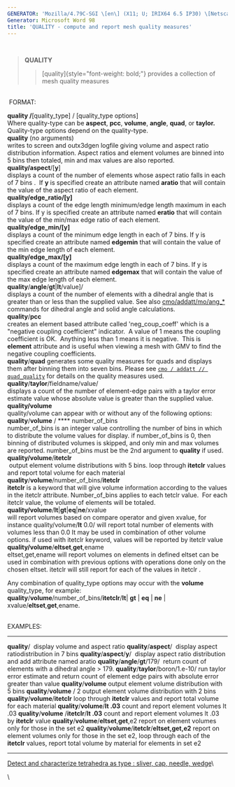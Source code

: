 ```yaml
---
GENERATOR: 'Mozilla/4.79C-SGI \[en\] (X11; U; IRIX64 6.5 IP30) \[Netscape\]'
Generator: Microsoft Word 98
title: 'QUALITY - compute and report mesh quality measures'
---
```


 

> **QUALITY**
>
> > [quality]{style="font-weight: bold;"} provides a collection of mesh
> > quality measures

 \
 FORMAT:

**quality /**\[quality\_type\] / \[quality\_type options\]\
Where quality-type can be **aspect**, **pcc**, **volume**, **angle**,
**quad**, or **taylor.** Quality-type options depend on the
quality-type.\
**quality** (no arguments)\
writes to screen and outx3dgen logfile giving volume and aspect ratio
distribution information. Aspect ratios and element volumes are binned
into 5 bins then totaled, min and max values are also reported.\
**quality/aspect**/\[**y**\]\
displays a count of the number of elements whose aspect ratio falls in
each of 7 bins .  If **y** is specified create an attribute named
**aratio** that will contain the value of the aspect ratio of each
element.\
**quality/edge\_ratio/\[y\]**\
displays a count of the edge length minimum/edge length maximum in each
of 7 bins. If y is specified create an attribute named **eratio** that
will contain the value of the min/max edge ratio of each element.\
**quality/edge\_min/\[y\]**\
displays a count of the minimum edge length in each of 7 bins. If y is
specified create an attribute named **edgemin** that will contain the
value of the min edge length of each element.\
**quality/edge\_max/\[y\]**\
displays a count of the maximum edge length in each of 7 bins. If y is
specified create an attribute named **edgemax** that will contain the
value of the max edge length of each element.\
**quality**/**angle**/**gt**|**lt**/value\]/\
displays a count of the number of elements with a dihedral angle that is
greater than or less than the supplied value. See also
[cmo/addatt/mo/ang\_\*](cmo/cmo_addatt.html) commands for dihedral angle
and solid angle calculations.\
**quality**/**pcc**\
creates an element based attribute called 'neg\_coup\_coeff' which is a
"negative coupling coefficient" indicator.  A value of 1 means the
coupling coefficient is OK.  Anything less than 1 means it is negative. 
This is  **element** attribute and is useful when viewing a mesh with
GMV to find the negative coupling coefficients.\
**quality**/**quad** generates some quality measures for quads and
displays them after binning them into seven bins. Please see
[`cmo / addatt // quad_quality`](cmo/cmo_addatt.html#quad) for details
on the quality measures used.\
**quality**/**taylor**/fieldname/value/\
displays a count of the number of element-edge pairs with a taylor error
estimate value whose absolute value is greater than the supplied value.\
**quality/volume**\
quality/volume can appear with or without any of the following options:\
**quality**/**volume** / **** number\_of\_bins\
number\_of\_bins is an integer value controlling the number of bins in
which to distribute the volume values for display. if number\_of\_bins
is 0, then binning of distributed volumes is skipped, and only min and
max volumes are reported. number\_of\_bins must be the 2nd argument to
**quality** if used.\
**quality/volume**/**itetclr**\
 output element volume distributions with 5 bins. loop through
**itetclr** values and report total volume for each material\
**quality**/**volume**/number\_of\_bins/**itetclr**\
**itetclr** is a keyword that will give volume information according to
the values in the itetclr attribute. Number\_of\_bins applies to each
tetclr value.  For each itetclr value, the volume of elements will be
totaled.\
**quality/volume**/**lt**|**gt**|**eq**|**ne**/xvalue\
will report volumes based on compare operator and given xvalue, for
instance quality/volume/**lt** 0.0/ will report total number of elements
with volumes less than 0.0 It may be used in combination of other volume
options. if used with itetclr keyword, values will be reported by
itetclr value\
**quality/volume**/**eltset**,**get**,ename\
eltset,get,ename will report volumes on elements in defined eltset can
be used in combination with previous options with operations done only
on the chosen eltset. itetclr will still report for each of the values
in itetclr .

Any combination of quality\_type options may occur with the **volume**
quality\_type, for example:\
**quality**/**volume**/number\_of\_bins/**itetclr**/**lt**| **gt** |
**eq** | **ne** | xvalue/**eltset**,**get**,ename.\
 

EXAMPLES:

  ------------------------------------------------------ -------------------------------------------------------------------------------------------------------------------------------------------------------------
  **quality**/                                           display volume and aspect ratio
  **quality**/**aspect**/                                display aspect ratiodistribution in 7 bins
  **quality**/**aspect**/**y**/                          display aspect ratio distribution and add attribute named aratio
  **quality**/**angle**/**gt**/179/                      return count of elements with a dihedral angle &gt; 179.
  **quality**/**taylor**/boron/1.e-10/                   run taylor error estimate and return count of element edge pairs with absolute error greater than value
  **quality**/**volume**                                 output element volume distribution with 5 bins
  **quality**/**volume** / 2                             output element volume distribution with 2 bins
  **quality**/**volume**/**itetclr**                     loop through **itetclr** values and report total volume for each material
  **quality**/**volume**/**lt .03**                      count and report element volumes lt .03
  **quality**/**volume** /**itetclr**/**lt .03**         count and report element volumes lt .03 by **itetclr** value
  **quality**/**volume**/**eltset**,**get**,e2           report on element volumes only for those in the set e2
  **quality**/**volume**/**itetclr**/**eltset,get,e2**   report on element volumes only for those in the set e2, loop through each of the **itetclr** values, report total volume by material for elements in set e2
  ------------------------------------------------------ -------------------------------------------------------------------------------------------------------------------------------------------------------------

[Detect and characterize tetrahedra as type : sliver, cap, needle,
wedge](../QUALITY_sliver_cap_needle_wedge.html)\

\
